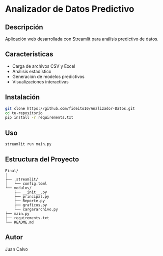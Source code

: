 # Analizador de Datos Predictivo

## Descripción
Aplicación web desarrollada con Streamlit para análisis predictivo de datos.

## Características
- Carga de archivos CSV y Excel
- Análisis estadístico
- Generación de modelos predictivos
- Visualizaciones interactivas

## Instalación
```bash
git clone https://github.com/fideito10/Analizador-Datos.git
cd tu-repositorio
pip install -r requirements.txt
```

## Uso
```bash
streamlit run main.py
```

## Estructura del Proyecto
```
Final/
│
├── .streamlit/
│   └── config.toml
└── modulos/
    ├── __init__.py
    ├── principal.py
    ├── Reporte.py
    ├── graficos.py
    └── cargararchivo.py 
├── main.py
├── requirements.txt
└── README.md
```

## Autor
Juan Calvo